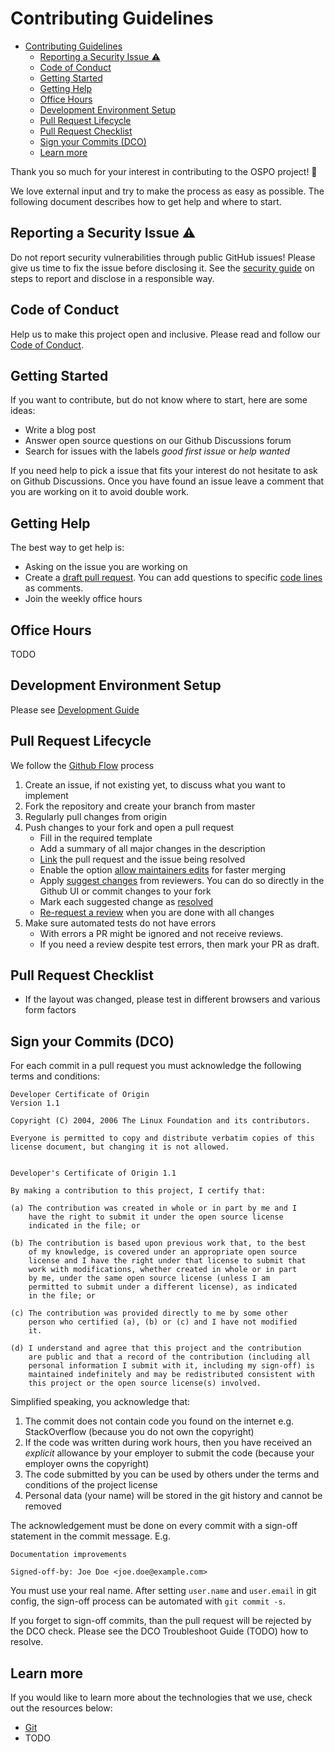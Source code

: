 
# Contributing Guidelines

- [Contributing Guidelines](#contributing-guidelines)
  - [Reporting a Security Issue ⚠️](#reporting-a-security-issue-️)
  - [Code of Conduct](#code-of-conduct)
  - [Getting Started](#getting-started)
  - [Getting Help](#getting-help)
  - [Office Hours](#office-hours)
  - [Development Environment Setup](#development-environment-setup)
  - [Pull Request Lifecycle](#pull-request-lifecycle)
  - [Pull Request Checklist](#pull-request-checklist)
  - [Sign your Commits (DCO)](#sign-your-commits-dco)
  - [Learn more](#learn-more)

Thank you so much for your interest in contributing to the OSPO project! 💖

We love external input and try to make the process as easy as possible. The following document describes how to get help and where to start.

## Reporting a Security Issue ⚠️

 Do not report security vulnerabilities through public GitHub issues! Please give us time to fix the issue before disclosing it. See the [security guide](SECURITY.md) on steps to report and disclose in a responsible way.

## Code of Conduct

Help us to make this project open and inclusive. Please read and follow our [Code of Conduct](CODE_OF_CONDUCT.md).

## Getting Started

If you want to contribute, but do not know where to start, here are some ideas:

- Write a blog post
- Answer open source questions on our Github Discussions forum
- Search for issues with the labels *good first issue* or *help wanted*

If you need help to pick a issue that fits your interest do not hesitate to ask on Github Discussions. Once you have found an issue leave a comment that you are working on it to avoid double work.

## Getting Help

The best way to get help is:

- Asking on the issue you are working on
- Create a [draft pull request](https://docs.github.com/en/pull-requests/collaborating-with-pull-requests/proposing-changes-to-your-work-with-pull-requests/about-pull-requests#draft-pull-requests). You can add questions to specific [code lines](https://docs.github.com/en/pull-requests/collaborating-with-pull-requests/reviewing-changes-in-pull-requests/commenting-on-a-pull-request#adding-line-comments-to-a-pull-request) as comments.
- Join the weekly office hours

## Office Hours

TODO

## Development Environment Setup

Please see [Development Guide](DEVELOPMENT.md)

## Pull Request Lifecycle

We follow the [Github Flow](https://docs.github.com/en/get-started/quickstart/github-flow) process

1. Create an issue, if not existing yet, to discuss what you want to implement
2. Fork the repository and create your branch from master
3. Regularly pull changes from origin
4. Push changes to your fork and open a pull request
    - Fill in the required template
    - Add a summary of all major changes in the description
    - [Link](https://docs.github.com/en/issues/tracking-your-work-with-issues/linking-a-pull-request-to-an-issue)  the pull request and the issue being resolved
    - Enable the option [allow maintainers edits](https://docs.github.com/en/pull-requests/collaborating-with-pull-requests/working-with-forks/allowing-changes-to-a-pull-request-branch-created-from-a-fork) for faster merging
    - Apply [suggest changes](https://docs.github.com/en/pull-requests/collaborating-with-pull-requests/reviewing-changes-in-pull-requests/incorporating-feedback-in-your-pull-request) from reviewers. You can do so directly in the Github UI or commit changes to your fork
    - Mark each suggested change as [resolved](https://docs.github.com/en/pull-requests/collaborating-with-pull-requests/reviewing-changes-in-pull-requests/commenting-on-a-pull-request#resolving-conversations)
    - [Re-request a review](https://docs.github.com/en/pull-requests/collaborating-with-pull-requests/reviewing-changes-in-pull-requests/incorporating-feedback-in-your-pull-request#re-requesting-a-review) when you are done with all changes
5. Make sure automated tests do not have errors
    - With errors a PR might be ignored and not receive reviews.
    - If you need a review despite test errors, then mark your PR as draft.

## Pull Request Checklist

<!-- TODO enhance this list-->
- If the layout was changed, please test in different browsers and various form factors

## Sign your Commits (DCO)

For each commit in a pull request you must acknowledge the following terms and conditions:

<!-- Copied from https://developercertificate.org/. License in text below. Do not modify. -->
```code
Developer Certificate of Origin
Version 1.1

Copyright (C) 2004, 2006 The Linux Foundation and its contributors.

Everyone is permitted to copy and distribute verbatim copies of this
license document, but changing it is not allowed.


Developer's Certificate of Origin 1.1

By making a contribution to this project, I certify that:

(a) The contribution was created in whole or in part by me and I
    have the right to submit it under the open source license
    indicated in the file; or

(b) The contribution is based upon previous work that, to the best
    of my knowledge, is covered under an appropriate open source
    license and I have the right under that license to submit that
    work with modifications, whether created in whole or in part
    by me, under the same open source license (unless I am
    permitted to submit under a different license), as indicated
    in the file; or

(c) The contribution was provided directly to me by some other
    person who certified (a), (b) or (c) and I have not modified
    it.

(d) I understand and agree that this project and the contribution
    are public and that a record of the contribution (including all
    personal information I submit with it, including my sign-off) is
    maintained indefinitely and may be redistributed consistent with
    this project or the open source license(s) involved.
```
<!-- DCO end. Do not modify -->

Simplified speaking, you acknowledge that:

1. The commit does not contain code you found on the internet e.g. StackOverflow (because you do not own the copyright)
2. If the code was written during work hours, then you have received an *explicit* allowance by your employer to submit the code (because your employer owns the copyright)
3. The code submitted by you can be used by others under the terms and conditions of the project license
4. Personal data (your name) will be stored in the git history and cannot be removed

The acknowledgement must be done on every commit with a sign-off statement in the commit message. E.g.

```code
Documentation improvements

Signed-off-by: Joe Doe <joe.doe@example.com>
```

You must use your real name. After setting `user.name` and `user.email` in git config, the sign-off process can be automated with `git commit -s`.

If you forget to sign-off commits, than the pull request will be rejected by the DCO check. Please see the DCO Troubleshoot Guide (TODO) how to resolve.

## Learn more

If you would like to learn more about the technologies that we use, check out the resources below:

<!-- TODO Enhance this list -->
- [Git](https://ohshitgit.com/)
- TODO
